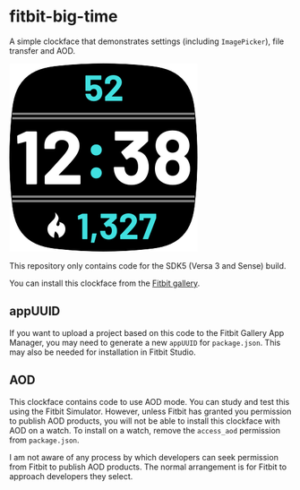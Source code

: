 # fitbit-big-time
A simple clockface that demonstrates settings (including `ImagePicker`), file transfer and AOD.

![Image](screenshot.png "Screenshot")

This repository only contains code for the SDK5 (Versa 3 and Sense) build.

You can install this clockface from the [Fitbit gallery](https://gallery.fitbit.com/details/f0bdea7c-6efd-4387-a360-480aaa632d75).

appUUID
---
If you want to upload a project based on this code to the Fitbit Gallery App Manager, you may need to generate a new `appUUID` for `package.json`. This may also be needed for installation in Fitbit Studio.

AOD
---
This clockface contains code to use AOD mode. You can study and test this using the Fitbit Simulator. However, unless Fitbit has granted you permission to publish AOD products, you will not be able to install this clockface with AOD on a watch. To install on a watch, remove the `access_aod` permission from `package.json`.

I am not aware of any process by which developers can seek permission from Fitbit to publish AOD products. The normal arrangement is for Fitbit to approach developers they select.
